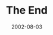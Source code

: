 ---
layout: message
category: message
series: "The Big Picture"
title: "The End"
date: 2002-08-03
message_id: 270
---